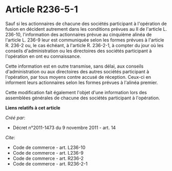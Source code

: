 # Article R236-5-1

Sauf si les actionnaires de chacune des sociétés participant à l'opération de fusion en décident autrement dans les
conditions prévues au II de l'article L. 236-10, l'information des actionnaires prévue au cinquième alinéa de l'article L.
236-9 leur est communiquée selon les formes prévues à l'article R. 236-2 ou, le cas échéant, à l'article R. 236-2-1, à
compter du jour où les conseils d'administration ou les directoires des sociétés participant à l'opération en ont eu
connaissance. 

Cette information est en outre transmise, sans délai, aux conseils d'administration ou aux directoires des autres sociétés
participant à l'opération, par tous moyens contre accusé de réception. Ceux-ci en informent leurs actionnaires selon les
formes prévues à l'alinéa premier. 

Cette modification fait également l'objet d'une information lors des assemblées générales de chacune des sociétés participant
à l'opération.

**Liens relatifs à cet article**

_Créé par_:

  - Décret n°2011-1473 du 9 novembre 2011 - art. 14

_Cite_:

  - Code de commerce - art. L236-10
  - Code de commerce - art. L236-9
  - Code de commerce - art. R236-2
  - Code de commerce - art. R236-2-1
